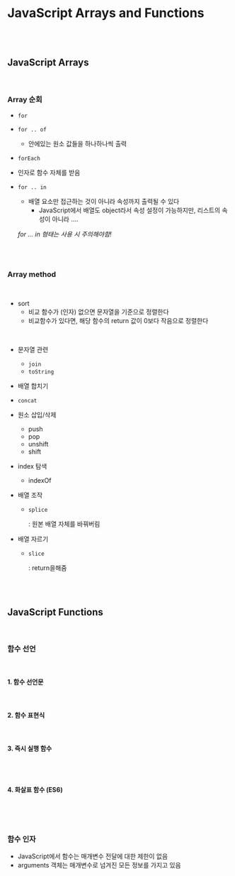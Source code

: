 # JavaScript Arrays and Functions

<br><br>

## JavaScript Arrays

<br>

### Array 순회

- `for`
- `for .. of`
  
  - 안에있는 원소 값들을 하나하나씩 출력
- `forEach`
  
- 인자로 함수 자체를 받음
  
- `for .. in`
  - 배열 요소만 접근하는 것이 아니라 속성까지 출력될 수 있다
    - JavaScript에서 배열도 object라서 속성 설정이 가능하지만, 리스트의 속성이 아니라 ....
  
  *for ... in 형태는 사용 시 주의해야함!*

<br>

<br>

### Array method

<br>

- sort
  - 비교 함수가 (인자) 없으면 문자열을 기준으로 정렬한다
  - 비교함수가 있다면, 해당 함수의 return 값이 0보다 작음으로 정렬한다

<br>

- 문자열 관련 
  - `join` 
  - `toString`

- 배열 합치기 
  
-  `concat`
  
- 원소 삽입/삭제

  - push
  - pop
  - unshift
  - shift

- index 탐색

  - indexOf

- 배열 조작

  - `splice`

    : 원본 배열 자체를 바꿔버림

- 배열 자르기

  - `slice`

    : return을해줌



<br>

<br>

## JavaScript Functions

<br>

### 함수 선언

<br>

#### 1. 함수 선언문

<br>

#### 2. 함수 표현식

<br>

#### 3. 즉시 실행 함수

<br><br>

#### 4. 화살표 함수 (ES6)

```javascript

```



<br>

<br>

### 함수 인자

- JavaScript에서 함수는 매개변수 전달에 대한 제한이 없음
- arguments 객체는 매개변수로 넘겨진 모든 정보를 가지고 있음

<br>

<br>





